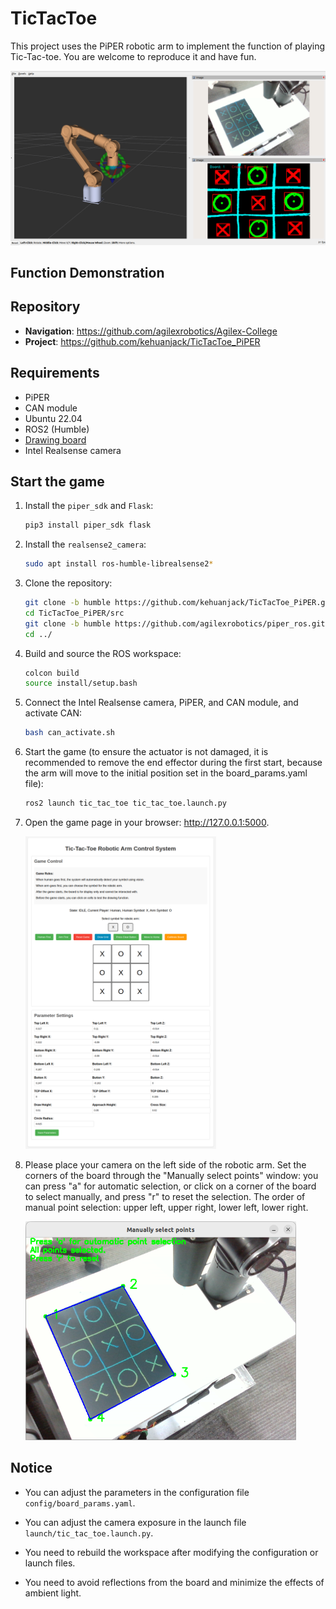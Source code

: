 # TicTacToe

This project uses the PiPER robotic arm to implement the function of playing Tic-Tac-toe. You are welcome to reproduce it and have fun.

<td ><center><img src="images/1.png"></center></td>

## Function Demonstration

## Repository

- **Navigation**: https://github.com/agilexrobotics/Agilex-College
- **Project**: https://github.com/kehuanjack/TicTacToe_PiPER

## Requirements

- PiPER
- CAN module
- Ubuntu 22.04
- ROS2 (Humble)
- [Drawing board](images/2.png)
- Intel Realsense camera

## Start the game

1. Install the `piper_sdk` and `Flask`:

    ```bash
    pip3 install piper_sdk flask
    ```

2. Install the `realsense2_camera`:

    ```bash
    sudo apt install ros-humble-librealsense2*
    ```

3. Clone the repository:

    ```bash
    git clone -b humble https://github.com/kehuanjack/TicTacToe_PiPER.git
    cd TicTacToe_PiPER/src
    git clone -b humble https://github.com/agilexrobotics/piper_ros.git
    cd ../
    ```

4. Build and source the ROS workspace:

    ```bash
    colcon build
    source install/setup.bash
    ```

5. Connect the Intel Realsense camera, PiPER, and CAN module, and activate CAN:

    ```bash
    bash can_activate.sh
    ```

6. Start the game (to ensure the actuator is not damaged, it is recommended to remove the end effector during the first start, because the arm will move to the initial position set in the board_params.yaml file):

    ```bash
    ros2 launch tic_tac_toe tic_tac_toe.launch.py
    ```

7. Open the game page in your browser: http://127.0.0.1:5000.

    <img src="images/3.png" height="500">

8. Please place your camera on the left side of the robotic arm. Set the corners of the board through the "Manually select points" window: you can press "a" for automatic selection, or click on a corner of the board to select manually, and press "r" to reset the selection. The order of manual point selection: upper left, upper right, lower left, lower right.

    <img src="images/4.png" height="350">

## Notice

- You can adjust the parameters in the configuration file `config/board_params.yaml`.

- You can adjust the camera exposure in the launch file `launch/tic_tac_toe.launch.py`.

- You need to rebuild the workspace after modifying the configuration or launch files.

- You need to avoid reflections from the board and minimize the effects of ambient light.